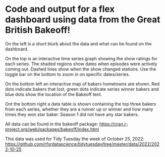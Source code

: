 # Code and output for a flex dashboard using data from the Great British Bakeoff!

On the left is a short blurb about the data and what can be found on the 
dashboard.

On the top is an interactive time series graph showing the show ratings for each
series. The shaded regions show dates when episodes were actively coming out. 
Dashed lines show when the show changed stations. Use the toggle bar on the 
bottom to zoom in on specific dates/series.

On the bottom left an interactive map of bakers hometowns are shown. Red dots 
indicate bakers that lost, green dots indicate series winner bakers and blue
dots show the location of the Bakeoff tent.

Ont the bottom right a data table is shown containing the top three bakers from
each series, whether they are a runner up or winner and how many times they won
star baker. Season 1 did not have any star bakers.

All data can be found in the bakeoff package:
https://cran.r-project.org/web/packages/bakeoff/index.html

This data was used for Tidy Tuesday the week of October 25, 2022:
https://github.com/rfordatascience/tidytuesday/tree/master/data/2022/2022-10-25